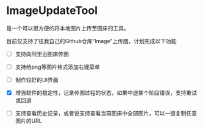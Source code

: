 # ImageUpdateTool

是一个可以很方便的将本地图片上传至图床的工具。

目前仅支持了往我自己的Github仓库“Image”上传图，计划完成以下功能

* [ ] 支持向阿里云图床传图

* [ ] 支持给png等图片格式添加右键菜单

* [ ] 制作较好的UI界面

* [x] 增强软件的稳定性，记录传图过程的状态，如果中途某个阶段错误，支持重试或回退

* [ ] 支持查看历史记录，或者说支持查看当前图床中全部图片，可以一键复制任意图片的URL
